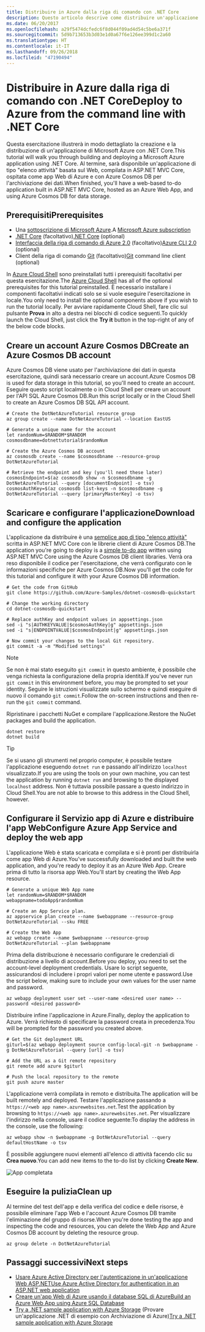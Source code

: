 ```yaml
---
title: Distribuire in Azure dalla riga di comando con .NET Core
description: Questo articolo descrive come distribuire un'applicazione ASP.NET Core in un servizio app di Azure tramite gli strumenti da riga di comando.
ms.date: 06/20/2017
ms.openlocfilehash: a29f5474dcfedc6f8d044f09ad4d54c5be6a371f
ms.sourcegitcommit: 5d9b713653b3d03e1d0a67f6e126ee399d1c2a60
ms.translationtype: HT
ms.contentlocale: it-IT
ms.lasthandoff: 09/26/2018
ms.locfileid: "47190494"
---
```

# <a name="deploy-to-azure-from-the-command-line-with-net-core"></a><span data-ttu-id="c543d-103">Distribuire in Azure dalla riga di comando con .NET Core</span><span class="sxs-lookup"><span data-stu-id="c543d-103">Deploy to Azure from the command line with .NET Core</span></span>

<span data-ttu-id="c543d-104">Questa esercitazione illustrerà in modo dettagliato la creazione e la distribuzione di un'applicazione di Microsoft Azure con .NET Core.</span><span class="sxs-lookup"><span data-stu-id="c543d-104">This tutorial will walk you through building and deploying a Microsoft Azure application using .NET Core.</span></span>  <span data-ttu-id="c543d-105">Al termine, sarà disponibile un'applicazione di tipo "elenco attività" basata sul Web, compilata in ASP.NET MVC Core, ospitata come app Web di Azure e con Azure Cosmos DB per l'archiviazione dei dati.</span><span class="sxs-lookup"><span data-stu-id="c543d-105">When finished, you'll have a web-based to-do application built in ASP.NET MVC Core, hosted as an Azure Web App, and using Azure Cosmos DB for data storage.</span></span>

## <a name="prerequisites"></a><span data-ttu-id="c543d-106">Prerequisiti</span><span class="sxs-lookup"><span data-stu-id="c543d-106">Prerequisites</span></span>

* <span data-ttu-id="c543d-107">Una [sottoscrizione di Microsoft Azure](https://azure.microsoft.com/free/).</span><span class="sxs-lookup"><span data-stu-id="c543d-107">A [Microsoft Azure subscription](https://azure.microsoft.com/free/)</span></span>
* <span data-ttu-id="c543d-108">[.NET Core](https://www.microsoft.com/net/download/core) (facoltativo)</span><span class="sxs-lookup"><span data-stu-id="c543d-108">[.NET Core](https://www.microsoft.com/net/download/core) (optional)</span></span>
* <span data-ttu-id="c543d-109">[Interfaccia della riga di comando di Azure 2.0](/cli/azure/install-az-cli2) (facoltativo)</span><span class="sxs-lookup"><span data-stu-id="c543d-109">[Azure CLI 2.0](/cli/azure/install-az-cli2) (optional)</span></span>
* <span data-ttu-id="c543d-110">Client della riga di comando [Git](https://www.git-scm.com/) (facoltativo)</span><span class="sxs-lookup"><span data-stu-id="c543d-110">[Git](https://www.git-scm.com/) command line client (optional)</span></span>

<span data-ttu-id="c543d-111">In [Azure Cloud Shell](/azure/cloud-shell/) sono preinstallati tutti i prerequisiti facoltativi per questa esercitazione.</span><span class="sxs-lookup"><span data-stu-id="c543d-111">The [Azure Cloud Shell](/azure/cloud-shell/) has all of the optional prerequisites for this tutorial preinstalled.</span></span>  <span data-ttu-id="c543d-112">È necessario installare i componenti facoltativi indicati solo se si vuole eseguire l'esercitazione in locale.</span><span class="sxs-lookup"><span data-stu-id="c543d-112">You only need to install the optional components above if you wish to run the tutorial locally.</span></span>  <span data-ttu-id="c543d-113">Per avviare rapidamente Cloud Shell, fare clic sul pulsante **Prova** in alto a destra nei blocchi di codice seguenti.</span><span class="sxs-lookup"><span data-stu-id="c543d-113">To quickly launch the Cloud Shell, just click the **Try it** button in the top-right of any of the below code blocks.</span></span>

## <a name="create-an-azure-cosmos-db-account"></a><span data-ttu-id="c543d-114">Creare un account Azure Cosmos DB</span><span class="sxs-lookup"><span data-stu-id="c543d-114">Create an Azure Cosmos DB account</span></span>

<span data-ttu-id="c543d-115">Azure Cosmos DB viene usato per l'archiviazione dei dati in questa esercitazione, quindi sarà necessario creare un account.</span><span class="sxs-lookup"><span data-stu-id="c543d-115">Azure Cosmos DB is used for data storage in this tutorial, so you'll need to create an account.</span></span>  <span data-ttu-id="c543d-116">Eseguire questo script localmente o in Cloud Shell per creare un account per l'API SQL Azure Cosmos DB.</span><span class="sxs-lookup"><span data-stu-id="c543d-116">Run this script locally or in the Cloud Shell to create an Azure Cosmos DB SQL API account.</span></span>

```azurecli-interactive
# Create the DotNetAzureTutorial resource group
az group create --name DotNetAzureTutorial --location EastUS

# Generate a unique name for the account
let randomNum=$RANDOM*$RANDOM
cosmosdbname=dotnettutorial$randomNum

# Create the Azure Cosmos DB account
az cosmosdb create --name $cosmosdbname --resource-group DotNetAzureTutorial

# Retrieve the endpoint and key (you'll need these later)
cosmosEndpoint=$(az cosmosdb show -n $cosmosdbname -g DotNetAzureTutorial --query [documentEndpoint] -o tsv)
cosmosAuthKey=$(az cosmosdb list-keys -n $cosmosdbname -g DotNetAzureTutorial --query [primaryMasterKey] -o tsv)

```

## <a name="download-and-configure-the-application"></a><span data-ttu-id="c543d-117">Scaricare e configurare l'applicazione</span><span class="sxs-lookup"><span data-stu-id="c543d-117">Download and configure the application</span></span>

<span data-ttu-id="c543d-118">L'applicazione da distribuire è una [semplice app di tipo "elenco attività"](https://github.com/Azure-Samples/dotnet-cosmosdb-quickstart/) scritta in ASP.NET MVC Core con le librerie client di Azure Cosmos DB.</span><span class="sxs-lookup"><span data-stu-id="c543d-118">The application you're going to deploy is a [simple to-do app](https://github.com/Azure-Samples/dotnet-cosmosdb-quickstart/) written using ASP.NET MVC Core using the Azure Cosmos DB client libraries.</span></span>  <span data-ttu-id="c543d-119">Verrà ora reso disponibile il codice per l'esercitazione, che verrà configurato con le informazioni specifiche per Azure Cosmos DB.</span><span class="sxs-lookup"><span data-stu-id="c543d-119">Now you'll get the code for this tutorial and configure it with your Azure Cosmos DB information.</span></span>

```azurecli-interactive
# Get the code from GitHub
git clone https://github.com/Azure-Samples/dotnet-cosmosdb-quickstart

# Change the working directory
cd dotnet-cosmosdb-quickstart

# Replace authKey and endpoint values in appsettings.json
sed -i "s|AUTHKEYVALUE|$cosmosAuthKey|g" appsettings.json
sed -i "s|ENDPOINTVALUE|$cosmosEndpoint|g" appsettings.json

# Now commit your changes to the local Git repository.
git commit -a -m "Modified settings"

```

> [!NOTE]
> <span data-ttu-id="c543d-120">Se non è mai stato eseguito `git commit` in questo ambiente, è possibile che venga richiesta la configurazione della propria identità.</span><span class="sxs-lookup"><span data-stu-id="c543d-120">If you've never run `git commit` in this environment before, you may be prompted to set your identity.</span></span> <span data-ttu-id="c543d-121">Seguire le istruzioni visualizzate sullo schermo e quindi eseguire di nuovo il comando `git commit`.</span><span class="sxs-lookup"><span data-stu-id="c543d-121">Follow the on-screen instructions and then re-run the `git commit` command.</span></span>

<span data-ttu-id="c543d-122">Ripristinare i pacchetti NuGet e compilare l'applicazione.</span><span class="sxs-lookup"><span data-stu-id="c543d-122">Restore the NuGet packages and build the application.</span></span>

```azurecli-interactive
dotnet restore
dotnet build
```

> [!TIP]
> <span data-ttu-id="c543d-123">Se si usano gli strumenti nel proprio computer, è possibile testare l'applicazione eseguendo `dotnet run` e passando all'indirizzo `localhost` visualizzato.</span><span class="sxs-lookup"><span data-stu-id="c543d-123">If you are using the tools on your own machine, you can test the application by running `dotnet run` and browsing to the displayed `localhost` address.</span></span>  <span data-ttu-id="c543d-124">Non è tuttavia possibile passare a questo indirizzo in Cloud Shell.</span><span class="sxs-lookup"><span data-stu-id="c543d-124">You are not able to browse to this address in the Cloud Shell, however.</span></span>  

## <a name="configure-azure-app-service-and-deploy-the-web-app"></a><span data-ttu-id="c543d-125">Configurare il Servizio app di Azure e distribuire l'app Web</span><span class="sxs-lookup"><span data-stu-id="c543d-125">Configure Azure App Service and deploy the web app</span></span>

<span data-ttu-id="c543d-126">L'applicazione Web è stata scaricata e compilata e si è pronti per distribuirla come app Web di Azure.</span><span class="sxs-lookup"><span data-stu-id="c543d-126">You've successfully downloaded and built the web application, and you're ready to deploy it as an Azure Web App.</span></span>  <span data-ttu-id="c543d-127">Creare prima di tutto la risorsa app Web.</span><span class="sxs-lookup"><span data-stu-id="c543d-127">You'll start by creating the Web App resource.</span></span>

```azurecli-interactive
# Generate a unique Web App name
let randomNum=$RANDOM*$RANDOM
webappname=todoApp$randomNum

# Create an App Service plan.
az appservice plan create --name $webappname --resource-group DotNetAzureTutorial --sku FREE

# Create the Web App
az webapp create --name $webappname --resource-group DotNetAzureTutorial --plan $webappname

```

<span data-ttu-id="c543d-128">Prima della distribuzione è necessario configurare le credenziali di distribuzione a livello di account.</span><span class="sxs-lookup"><span data-stu-id="c543d-128">Before you deploy, you need to set the account-level deployment credentials.</span></span>  <span data-ttu-id="c543d-129">Usare lo script seguente, assicurandosi di includere i propri valori per nome utente e password.</span><span class="sxs-lookup"><span data-stu-id="c543d-129">Use the script below, making sure to include your own values for the user name and password.</span></span>

```azurecli-interactive
az webapp deployment user set --user-name <desired user name> --password <desired password>
```

<span data-ttu-id="c543d-130">Distribuire infine l'applicazione in Azure.</span><span class="sxs-lookup"><span data-stu-id="c543d-130">Finally, deploy the application to Azure.</span></span>  <span data-ttu-id="c543d-131">Verrà richiesto di specificare la password creata in precedenza.</span><span class="sxs-lookup"><span data-stu-id="c543d-131">You will be prompted for the password you created above.</span></span>

```azurecli-interactive
# Get the Git deployment URL
giturl=$(az webapp deployment source config-local-git -n $webappname -g DotNetAzureTutorial --query [url] -o tsv)

# Add the URL as a Git remote repository
git remote add azure $giturl

# Push the local repository to the remote
git push azure master
```

<span data-ttu-id="c543d-132">L'applicazione verrà compilata in remoto e distribuita.</span><span class="sxs-lookup"><span data-stu-id="c543d-132">The application will be built remotely and deployed.</span></span>  <span data-ttu-id="c543d-133">Testare l'applicazione passando a `https://<web app name>.azurewebsites.net`.</span><span class="sxs-lookup"><span data-stu-id="c543d-133">Test the application by browsing to `https://<web app name>.azurewebsites.net`.</span></span>  <span data-ttu-id="c543d-134">Per visualizzare l'indirizzo nella console, usare il codice seguente:</span><span class="sxs-lookup"><span data-stu-id="c543d-134">To display the address in the console, use the following:</span></span>

```azurecli-interactive
az webapp show -n $webappname -g DotNetAzureTutorial --query defaultHostName -o tsv
```

<span data-ttu-id="c543d-135">È possibile aggiungere nuovi elementi all'elenco di attività facendo clic su **Crea nuovo**.</span><span class="sxs-lookup"><span data-stu-id="c543d-135">You can add new items to the to-do list by clicking **Create New**.</span></span>

![App completata](./media/dotnet-quickstart/todo.png)

## <a name="clean-up"></a><span data-ttu-id="c543d-137">Eseguire la pulizia</span><span class="sxs-lookup"><span data-stu-id="c543d-137">Clean up</span></span>

<span data-ttu-id="c543d-138">Al termine del test dell'app e della verifica del codice e delle risorse, è possibile eliminare l'app Web e l'account Azure Cosmos DB tramite l'eliminazione del gruppo di risorse.</span><span class="sxs-lookup"><span data-stu-id="c543d-138">When you're done testing the app and inspecting the code and resources, you can delete the Web App and Azure Cosmos DB account by deleting the resource group.</span></span>

```azurecli-interactive
az group delete -n DotNetAzureTutorial
```

## <a name="next-steps"></a><span data-ttu-id="c543d-139">Passaggi successivi</span><span class="sxs-lookup"><span data-stu-id="c543d-139">Next steps</span></span>

* [<span data-ttu-id="c543d-140">Usare Azure Active Directory per l'autenticazione in un'applicazione Web ASP.NET</span><span class="sxs-lookup"><span data-stu-id="c543d-140">Use Azure Active Directory for authentication in an ASP.NET web application</span></span>](/azure/active-directory/develop/active-directory-devquickstarts-webapp-dotnet)
* [<span data-ttu-id="c543d-141">Creare un'app Web di Azure usando il database SQL di Azure</span><span class="sxs-lookup"><span data-stu-id="c543d-141">Build an Azure Web App using Azure SQL Database</span></span>](/azure/app-service-web/web-sites-dotnet-get-started)
* <span data-ttu-id="c543d-142">[Try a .NET sample application with Azure Storage](/azure/storage/storage-samples-dotnet) (Provare un'applicazione .NET di esempio con Archiviazione di Azure)</span><span class="sxs-lookup"><span data-stu-id="c543d-142">[Try a .NET sample application with Azure Storage](/azure/storage/storage-samples-dotnet)</span></span>



